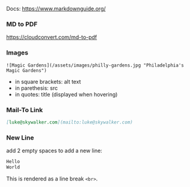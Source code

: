 Docs: https://www.markdownguide.org/

### MD to PDF
https://cloudconvert.com/md-to-pdf


### Images
`![Magic Gardens](/assets/images/philly-gardens.jpg "Philadelphia's Magic Gardens")`

- in square brackets: alt text
- in parethesis: src
- in quotes: title (displayed when hovering)

### Mail-To Link
```md
[luke@skywalker.com](mailto:luke@skywalker.com)
```

### New Line
add 2 empty spaces to add a new line:
```md
Hello  
World
```
This is rendered as a line break `<br>`.
